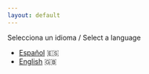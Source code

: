 ```yaml
---
layout: default
---
```


Selecciona un idioma / Select a language

* [Español](https://alex-esc.github.io) :es:
* [English](https://alex-esc.github.io/en_us/) :uk:

